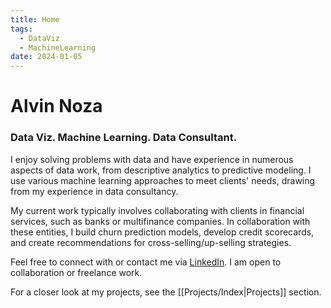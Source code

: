 ```yaml
---
title: Home
tags:
  - DataViz
  - MachineLearning
date: 2024-01-05
---
```


# Alvin Noza
### Data Viz. Machine Learning. Data Consultant. 

I enjoy solving problems with data and have experience in numerous aspects of data work, from descriptive analytics to predictive modeling. I use various machine learning approaches to meet clients' needs, drawing from my experience in data consultancy.

My current work typically involves collaborating with clients in financial services, such as banks or multifinance companies. In collaboration with these entities, I build churn prediction models, develop credit scorecards, and create recommendations for cross-selling/up-selling strategies.

Feel free to connect with or contact me via [LinkedIn](https://www.linkedin.com/in/alvin-n-802a65226/). I am open to collaboration or freelance work.

For a closer look at my projects, see the [[Projects/Index|Projects]] section.